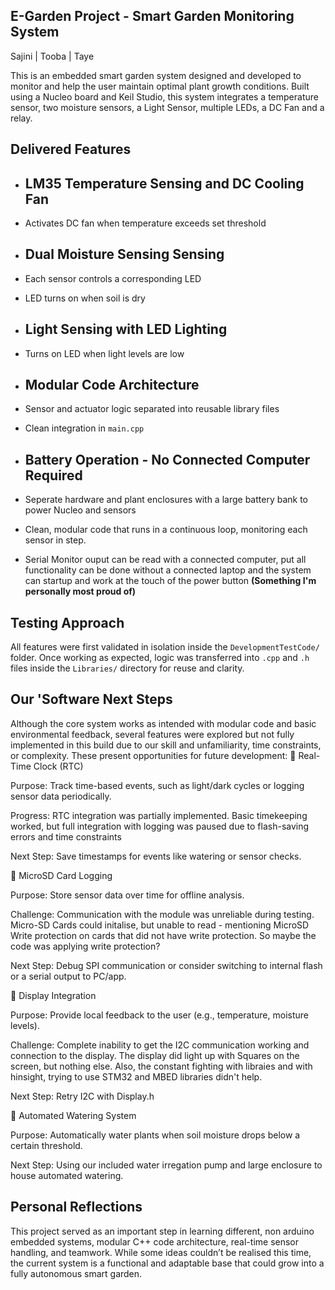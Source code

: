 ## E-Garden Project - Smart Garden Monitoring System 
Sajini | Tooba | Taye 

This is an embedded smart garden system designed and developed to monitor and help the user maintain optimal plant growth conditions. 
Built using a Nucleo board and Keil Studio, this system integrates a temperature sensor, two moisture sensors, a Light Sensor, multiple LEDs, a DC Fan and a relay. 

## Delivered Features

-  ##  LM35 Temperature Sensing and DC Cooling Fan
  - Activates DC fan when temperature exceeds set threshold

-  ##  Dual Moisture Sensing Sensing
  - Each sensor controls a corresponding LED
  - LED turns on when soil is dry

-  ##  Light Sensing with LED Lighting 
  - Turns on LED when light levels are low

-  ##  Modular Code Architecture 
  - Sensor and actuator logic separated into reusable library files
  - Clean integration in `main.cpp`

-  ##  Battery Operation - No Connected Computer Required 
  - Seperate hardware and plant enclosures with a large battery bank to power Nucleo and sensors 
  - Clean, modular code that runs in a continuous loop, monitoring each sensor in step.
  - Serial Monitor ouput can be read with a connected computer, put all functionality can be done without a connected laptop and the system can startup and work at the touch of the power button **(Something I'm personally most proud of)**


##  Testing Approach

All features were first validated in isolation inside the `DevelopmentTestCode/` folder. Once working as expected, logic was transferred into `.cpp` and `.h` files inside the `Libraries/` directory for reuse and clarity.

## Our 'Software Next Steps

Although the core system works as intended with modular code and basic environmental feedback, several features were explored but not fully implemented in this build due to our skill and unfamiliarity, time constraints, or complexity. These present opportunities for future development:
🔸 Real-Time Clock (RTC)

  Purpose: Track time-based events, such as light/dark cycles or logging sensor data periodically.

  Progress: RTC integration was partially implemented. Basic timekeeping worked, but full integration with logging was paused due to flash-saving errors and time constraints

  Next Step: Save timestamps for events like watering or sensor checks.

🔸 MicroSD Card Logging

  Purpose: Store sensor data over time for offline analysis.

  Challenge: Communication with the module was unreliable during testing. Micro-SD Cards could initalise, but unable to read - mentioning MicroSD Write protection on cards that did not have write protection. So maybe the code was applying write protection?

   Next Step: Debug SPI communication or consider switching to internal flash or a serial output to PC/app.

🔸 Display Integration

  Purpose: Provide local feedback to the user (e.g., temperature, moisture levels).

  Challenge: Complete inability to get the I2C communication working and connection to the display. The display did light up with Squares on the screen, but nothing else. Also, the constant fighting with libraies and with hinsight, trying to use STM32 and MBED libraries didn't help.

  Next Step: Retry I2C with Display.h 

🔸 Automated Watering System

  Purpose: Automatically water plants when soil moisture drops below a certain threshold.

  Next Step: Using our included water irregation pump and large enclosure to house automated watering. 

## Personal Reflections

This project served as an important step in learning different, non arduino embedded systems, modular C++ code architecture, real-time sensor handling, and teamwork. While some ideas couldn’t be realised this time, the current system is a functional and adaptable base that could grow into a fully autonomous smart garden.
